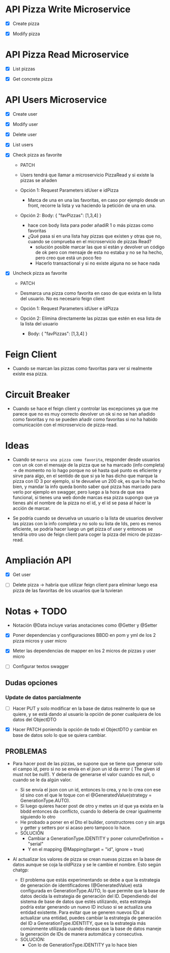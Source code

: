 # API Pizza Write Microservice

- [x] Create pizza

- [x] Modify pizza

# API Pizza Read Microservice

- [x] List pizzas

- [x] Get concrete pizza

# API Users Microservice

-[x] Create user
-[x] Modify user
-[x] Delete user
-[x] List users

-[x] Check pizza as favorite
  - PATCH
  - Users tendrá que llamar a microservicio PizzaRead y si existe la pizzas se añaden
  - Opción 1: Request Parameters idUser e idPizza
    - Marca de una en una las favoritas, en caso por ejemplo desde un front, recorre la lista y va haciendo la petición de una en una.

  - Opción 2:  Body: 
      {
      "favPizzas": [1,3,4]
      } 
    -  hace con body lista para poder añadiR 1 o más pizzas como favoritas
    - ¿Qué pasa si en una lista hay pizzas que existen y otras que no, cuando se comprueba en el microservicio de pizzas Read?
      - solución posible marcar las que sí están y devolver un código de ok pero con mensaje de esta no estaba y no se ha hecho, pero creo que está un poco feo
      - Hacerlo transactional y si no existe alguna no se hace nada

-[x] Uncheck pizza as favorite
  - PATCH 
  - Desmarca una pizza como favorita en caso de que exista en la lista del usuario. No es necesario feign client
  - Opción 1: Request Parameters idUser e idPizza
 
  - Opción 2: Elimina directamente las pizzas que estén en esa lista de la lista del usuario
    - Body:
      {
      "favPizzas": [1,3,4]
      }

# Feign Client
- Cuando se marcan las pizzas como favoritas para ver si realmente existe esa pizza.

# Circuit Breaker
- Cuando se hace el feign client y controlar las excepciones ya que me parece que no es muy correcto devolver un ok si no se han añadido como favoritas y no se pueden añadir como favoritas si no ha habido comunicación con el microservicio de pizza-read.

# Ideas

- Cuando se ``marca una pizza como favorita``, responder desde usuarios con un ok con el mensaje de la pizza que se ha marcado (info completa) -> de momento no lo hago porque no sé hasta qué punto es eficiente y sirve para algo, en el sentido de que si ya le has dicho que marque la pizza con ID 3 por ejemplo, si te devuelve un 200 ok, es que lo ha hecho bien, y mandar la info queda bonito saber qué pizza has marcado para verlo por ejemplo en swagger, pero luego a la hora de que sea funcional, si tienes una web donde marcas esa pizza supongo que ya tienes ahí el nombre de la pizza no el id, y el id se pasa al hacer la acción de marcar.

- Se podría cuando se devuelva un usuario o la lista de usuarios devolver las pizzas con la info completa y no solo su lista de Ids, pero es menos eficiente, se podría hacer luego un get pizza of user y entonces se tendría otro uso de feign client para coger la pizza del micro de pizzas-read.

# Ampliación API
- [x] Get user 
- [ ] Delete pizza → habría que utilizar feign client para eliminar luego esa pizza de las favoritas de los usuarios que la tuvieran


# Notas + TODO
- Notación @Data incluye varias anotaciones como @Getter y @Setter 

- [x] Poner dependencias y configuraciones BBDD en pom y yml de los 2 pizza micros y user micro

- [x] Meter las dependencias de mapper en los 2 micros de pizzas y user micro

- [ ] Configurar textos swagger

## Dudas opciones
### Update de datos parcialmente
- [ ] Hacer PUT y solo modificar en la base de datos realmente lo que se quiere, y se está dando al usuario la opción de poner cualquiera de los datos del ObjectDTO 

- [x] Hacer PATCH poniendo la opción de todo el ObjectDTO y cambiar en base de datos solo lo que se quiera cambiar.

## PROBLEMAS
- Para hacer post de las pizzas, se supone que se tiene que generar solo el campo id, pero si no se envía en el json un id da error ( The given id must not be null!). Y debería de generarse el valor cuando es null, o cuando se le da algún valor.
  - Si se envía el json con un id, entonces lo crea, y no lo crea con ese id sino con el que le toque con el @GeneratedValue(strategy = GenerationType.AUTO).
  - Si luego quieres hacer post de otro y metes un id que ya exista en la bbdd entonces da conflicto, cuando lo debería de crear igualmente siguiendo lo otro
  - He probado a poner en el Dto el builder, constructores con y sin args y getter y setters por si acaso pero tampoco lo hace.
  - SOLUCIÓN
    - Cambiar a GenerationType.IDENTITY y poner columnDefinition = "serial"
    - Y en el mapping  @Mapping(target = "id", ignore = true)

- Al actualizar los valores de pizza se crean nuevas pizzas en la base de datos aunque se coja la oldPizza y se le cambie el nombre. Esto según chatgp: 
  - El problema que estás experimentando se debe a que la estrategia de generación de identificadores (@GeneratedValue) está configurada en GenerationType.AUTO, lo que permite que la base de datos decida la estrategia de generación del ID. Dependiendo del sistema de base de datos que estés utilizando, esta estrategia podría estar generando un nuevo ID incluso si se actualiza una entidad existente. Para evitar que se generen nuevos IDs al actualizar una entidad, puedes cambiar la estrategia de generación del ID a GenerationType.IDENTITY, que es la estrategia más comúnmente utilizada cuando deseas que la base de datos maneje la generación de IDs de manera automática y consecutiva.
  - SOLUCIÓN:
    - Con lo de GenerationType.IDENTITY ya lo hace bien